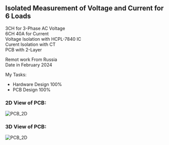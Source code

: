 ## Isolated Measurement of Voltage and Current for 6 Loads

3CH for 3-Phase AC Voltage  
6CH 40A for Current  
Voltage Isolation with HCPL-7840 IC  
Curent Isolation with CT  
PCB with 2-Layer  

Remot work From Russia  
Date in February 2024  

My Tasks: 
- Hardware Design 100%  
- PCB Design 100%  

### 2D View of PCB:
![PCB_2D](https://s32.picofile.com/file/8477565234/v4_10_PCB_2D.png.png)

### 3D View of PCB:
![PCB_2D](https://s32.picofile.com/file/8477565242/v4_10_PCB_3D.png.png)

